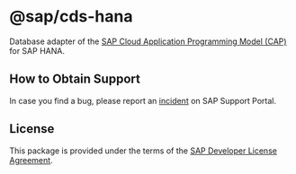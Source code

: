 # @sap/cds-hana

Database adapter of the [SAP Cloud Application Programming Model (CAP)](https://cap.cloud.sap) for SAP HANA.

## How to Obtain Support

In case you find a bug, please report an [incident](https://cap.cloud.sap/docs/resources/#reporting-incidents) on SAP Support Portal.

## License

This package is provided under the terms of the [SAP Developer License Agreement](https://tools.hana.ondemand.com/developer-license-3.1.txt).
